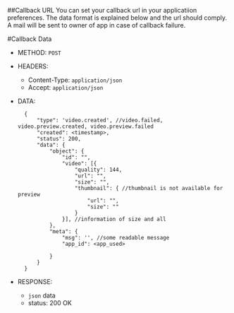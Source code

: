 ##Callback URL
You can set your callback url in your applicatiion preferences. The data format is explained below
and the url should comply. A mail will be sent to owner of app in case of callback failure.

#Callback Data
- METHOD: `POST`
- HEADERS:
    - Content-Type: `application/json`
    - Accept: `application/json`
- DATA:
    
        {
            "type": 'video.created', //video.failed, video.preview.created, video.preview.failed 
            "created": <timestamp>,
            "status": 200,
            "data": {
                "object": {
                    "id": "",
                    "video": [{
                        "quality": 144,
                        "url": "",
                        "size": "",
                        "thumbnail": { //thumbnail is not available for preview
                            "url": "",
                            "size": ""
                        }
                    }], //information of size and all
                },
                "meta": {
                    "msg": '', //some readable message
                    "app_id": <app_used>
                    
                }
            }
        }

- RESPONSE:
    - `json` data
    - status: 200 OK
